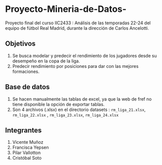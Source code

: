 # Proyecto-Mineria-de-Datos-
Proyecto final del curso IIC2433 : Análisis de las temporadas 22-24 del equipo de fútbol Real Madrid, durante la dirección de Carlos Ancelotti. 
## Objetivos 
1. Se busca modelar y predecir el rendimiento de los jugadores desde su desempeño en la copa de la liga.
2. Predecir rendimiento por posiciones para dar con las mejores formaciones. 

## Base de datos 
1. Se hacen manualmente las tablas de excel, ya que la web de fref no tiene disponible la opción de exportar tablas. 
2. Son 4 archivos (.xlsx) en el directorio datasets : `rm_liga_21.xlsx`, `rm_liga_22.xlsx` , `rm_liga_23.xlsx`, `rm_liga_24.xlsx`

## Integrantes 
1. Vicente Muñoz 
2. Francisca Yepsen
3. Pilar Vallotton
4. Cristóbal Soto
